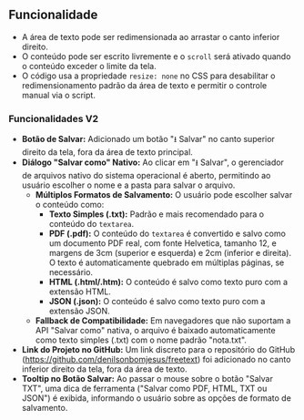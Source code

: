 ## Funcionalidade

- A área de texto pode ser redimensionada ao arrastar o canto inferior direito.
- O conteúdo pode ser escrito livremente e o `scroll` será ativado quando o conteúdo exceder o limite da tela.
- O código usa a propriedade `resize: none` no CSS para desabilitar o redimensionamento padrão da área de texto e permitir o controle manual via o script.

### Funcionalidades V2

- **Botão de Salvar:** Adicionado um botão "⭳ Salvar" no canto superior direito da tela, fora da área de texto principal.
- **Diálogo "Salvar como" Nativo:** Ao clicar em "⭳ Salvar", o gerenciador de arquivos nativo do sistema operacional é aberto, permitindo ao usuário escolher o nome e a pasta para salvar o arquivo.
    - **Múltiplos Formatos de Salvamento:** O usuário pode escolher salvar o conteúdo como:
        - **Texto Simples (.txt):** Padrão e mais recomendado para o conteúdo do `textarea`.
        - **PDF (.pdf):** O conteúdo do `textarea` é convertido e salvo como um documento PDF real, com fonte Helvetica, tamanho 12, e margens de 3cm (superior e esquerda) e 2cm (inferior e direita). O texto é automaticamente quebrado em múltiplas páginas, se necessário.
        - **HTML (.html/.htm):** O conteúdo é salvo como texto puro com a extensão HTML.
        - **JSON (.json):** O conteúdo é salvo como texto puro com a extensão JSON.
    - **Fallback de Compatibilidade:** Em navegadores que não suportam a API "Salvar como" nativa, o arquivo é baixado automaticamente como texto simples (.txt) com o nome padrão "nota.txt".
- **Link do Projeto no GitHub:** Um link discreto para o repositório do GitHub (https://github.com/denilsonbomjesus/freetext) foi adicionado no canto inferior direito da tela, fora da área de texto.
- **Tooltip no Botão Salvar:** Ao passar o mouse sobre o botão "Salvar TXT", uma dica de ferramenta ("Salvar como PDF, HTML, TXT ou JSON") é exibida, informando o usuário sobre as opções de formato de salvamento.